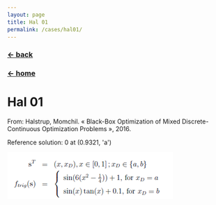 ```yaml
---
layout: page
title: Hal 01
permalink: /cases/hal01/
---
```

### [← back](/cases/)
### [← home](/index/)


# Hal 01
From: Halstrup, Momchil. « Black-Box Optimization of Mixed Discrete-Continuous Optimization Problems », 2016. 

Reference solution: 0 at (0.9321, 'a')

<img align="left" src="https://raw.githubusercontent.com/mixed-optimization-benchmark/mixed-optimization-benchmark.github.io/master/Cas%20test/Hal_1.PNG" >
